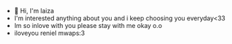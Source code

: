 - 👋 Hi, I'm laiza 
- I'm interested anything about you and i keep choosing you everyday<33
- Im so inlove with you please stay with me okay o.o
- iloveyou reniel mwaps:3
